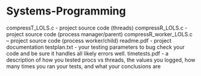 # Systems-Programming

compressT_LOLS.c - project source code (threads)
compressR_LOLS.c - project source code (process manager/parent)
compressR_worker_LOLS.c – project source code (process worker/child)
readme.pdf - project documentation
testplan.txt - your testing parameters to bug check your code and be sure it handles all likely errors
well.
timetests.pdf - a description of how you tested procs vs threads, the values you logged, how many
times you ran your tests, and what your conclusions are
